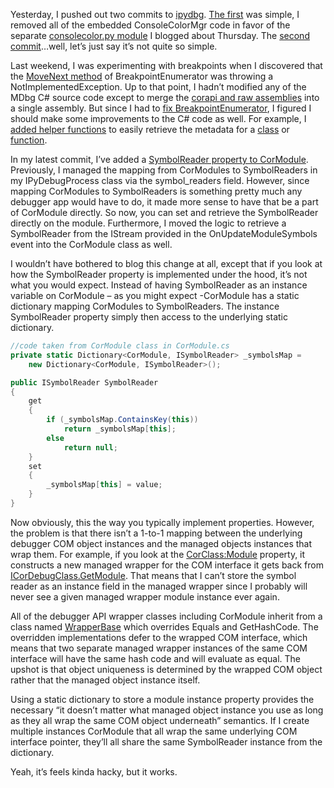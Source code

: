 Yesterday, I pushed out two commits to
[ipydbg](http://github.com/devhawk/ipydbg/). [The
first](http://github.com/devhawk/ipydbg/commit/41285e5c6a639708b9ae9e4886f2f8f4ae159540)
was simple, I removed all of the embedded ConsoleColorMgr code in favor
of the separate [consolecolor.py
module](http://devhawk.net/2009/03/19/ironpython-consolecolormgr/) I
blogged about Thursday. The [second
commit](http://github.com/devhawk/ipydbg/commit/b53ac99f95e0018db782abd52efea8e1fa56abd8)…well,
let’s just say it’s not quite so simple.

Last weekend, I was experimenting with breakpoints when I discovered
that the [MoveNext
method](http://github.com/devhawk/ipydbg/blob/5858695ff85ed4740ad06466d4f54394e7f00f9b/CorDebug/CorDebug/BreakpointEnumerator.cs#L53)
of BreakpointEnumerator was throwing a NotImplementedException. Up to
that point, I hadn’t modified any of the MDbg C\# source code except to
merge the [corapi and raw
assemblies](http://devhawk.net/2009/02/27/writing-an-ironpython-debugger-mdbg-101/)
into a single assembly. But since I had to [fix
BreakpointEnumerator](http://github.com/devhawk/ipydbg/commit/4ca5f2af90b73950f85cadfed7f3ca07cb783bba),
I figured I should make some improvements to the C\# code as well. For
example, I [added helper
functions](http://github.com/devhawk/ipydbg/commit/0b50760d522c71be78839d3c38bc9f3e2ee2a168)
to easily retrieve the metadata for a
[class](http://github.com/devhawk/ipydbg/blob/0b50760d522c71be78839d3c38bc9f3e2ee2a168/CorDebug/CorDebug/Class.cs#L79)
or
[function](http://github.com/devhawk/ipydbg/blob/0b50760d522c71be78839d3c38bc9f3e2ee2a168/CorDebug/CorDebug/Thread.cs#L1102).

In my latest commit, I’ve added a [SymbolReader property to
CorModule](http://github.com/devhawk/ipydbg/blob/b53ac99f95e0018db782abd52efea8e1fa56abd8/CorDebug/CorDebug/Module.cs#L132).
Previously, I managed the mapping from CorModules to SymbolReaders in my
IPyDebugProcess class via the symbol\_readers field. However, since
mapping CorModules to SymbolReaders is something pretty much any
debugger app would have to do, it made more sense to have that be a part
of CorModule directly. So now, you can set and retrieve the SymbolReader
directly on the module. Furthermore, I moved the logic to retrieve a
SymbolReader from the IStream provided in the OnUpdateModuleSymbols
event into the CorModule class as well.

I wouldn’t have bothered to blog this change at all, except that if you
look at how the SymbolReader property is implemented under the hood,
it’s not what you would expect. Instead of having SymbolReader as an
instance variable on CorModule – as you might expect -CorModule has a
static dictionary mapping CorModules to SymbolReaders. The instance
SymbolReader property simply then access to the underlying static
dictionary.

``` csharp
//code taken from CorModule class in CorModule.cs
private static Dictionary<CorModule, ISymbolReader> _symbolsMap = 
    new Dictionary<CorModule, ISymbolReader>();

public ISymbolReader SymbolReader
{
    get
    {
        if (_symbolsMap.ContainsKey(this))
            return _symbolsMap[this];
        else
            return null;
    }
    set
    {
        _symbolsMap[this] = value;
    }
}
```

Now obviously, this the way you typically implement properties. However,
the problem is that there isn’t a 1-to-1 mapping between the underlying
debugger COM object instances and the managed objects instances that
wrap them. For example, if you look at the
[CorClass:Module](http://github.com/devhawk/ipydbg/blob/b53ac99f95e0018db782abd52efea8e1fa56abd8/CorDebug/CorDebug/Class.cs#L25)
property, it constructs a new managed wrapper for the COM interface it
gets back from
[ICorDebugClass.GetModule](http://github.com/devhawk/ipydbg/blob/b53ac99f95e0018db782abd52efea8e1fa56abd8/CorDebug/CorDebug/NativeApi/ICorDebugWrappers.cs#L727).
That means that I can’t store the symbol reader as an instance field in
the managed wrapper since I probably will never see a given managed
wrapper module instance ever again.

All of the debugger API wrapper classes including CorModule inherit from
a class named
[WrapperBase](http://github.com/devhawk/ipydbg/blob/b53ac99f95e0018db782abd52efea8e1fa56abd8/CorDebug/CorDebug/WrapperBase.cs)
which overrides Equals and GetHashCode. The overridden implementations
defer to the wrapped COM interface, which means that two separate
managed wrapper instances of the same COM interface will have the same
hash code and will evaluate as equal. The upshot is that object
uniqueness is determined by the wrapped COM object rather that the
managed object instance itself.

Using a static dictionary to store a module instance property provides
the necessary “it doesn’t matter what managed object instance you use as
long as they all wrap the same COM object underneath” semantics. If I
create multiple instances CorModule that all wrap the same underlying
COM interface pointer, they’ll all share the same SymbolReader instance
from the dictionary.

Yeah, it’s feels kinda hacky, but it works.
